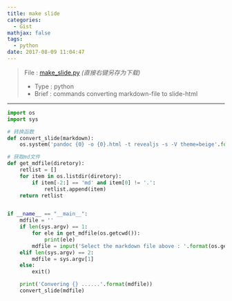 ```yaml
---
title: make slide
categories:
  - Gist
mathjax: false
tags:
  - python
date: 2017-08-09 11:04:47
---
```


> File : [make_slide.py](make_slide.py) *(直接右键另存为下载)*
> - Type : python
> - Brief : commands converting markdown-file to slide-html

<!-- more -->

---


```python
import os
import sys

# 转换函数
def convert_slide(markdown):
    os.system('pandoc {0} -o {0}.html -t revealjs -s -V theme=beige'.format(markdown))

# 获取md文件
def get_mdfile(diretory):
    retlist = []
    for item in os.listdir(diretory):
        if item[-2:] == 'md' and item[0] != '.':
            retlist.append(item)
    return retlist


if __name__ == "__main__":
    mdfile = '' 
    if len(sys.argv) == 1:
        for ele in get_mdfile(os.getcwd()):
            print(ele)
        mdfile = input('Select the markdown file above : '.format(os.getcwd()))
    elif len(sys.argv) == 2:
        mdfile = sys.argv[1]
    else:
        exit()

    print('Convering {} ......'.format(mdfile))
    convert_slide(mdfile)
```
